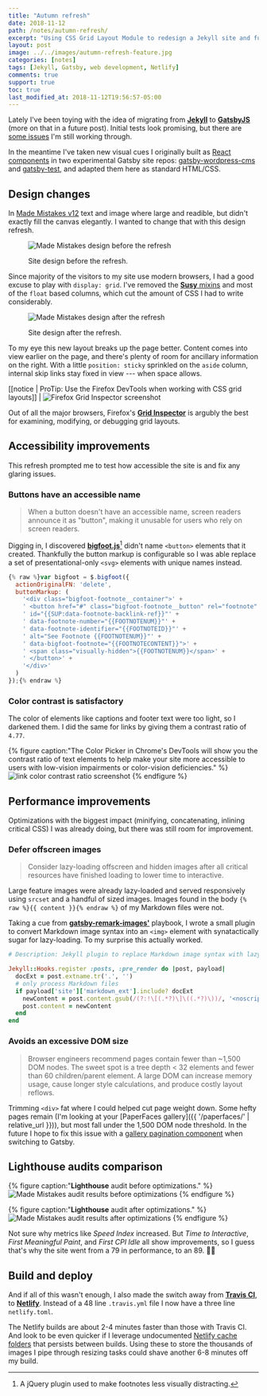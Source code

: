```yaml
---
title: "Autumn refresh"
date: 2018-11-12
path: /notes/autumn-refresh/
excerpt: "Using CSS Grid Layout Module to redesign a Jekyll site and further improve performance and accessibility."
layout: post
image: ../../images/autumn-refresh-feature.jpg
categories: [notes]
tags: [Jekyll, Gatsby, web development, Netlify]
comments: true
support: true
toc: true
last_modified_at: 2018-11-12T19:56:57-05:00
---
```


Lately I've been toying with the idea of migrating from [**Jekyll**](https://jekyllrb.com/) to [**GatsbyJS**](https://www.gatsbyjs.org/) (more on that in a future post). Initial tests look promising, but there are [some issues](https://github.com/mmistakes/gatsby-test/issues/1) I'm still working through.

In the meantime I've taken new visual cues I originally built as [React components](https://reactjs.org/docs/react-component.html) in two experimental Gatsby site repos: [gatsby-wordpress-cms](https://github.com/mmistakes/gatsby-wordpress-cms) and [gatsby-test](https://github.com/mmistakes/gatsby-test), and adapted them here as standard HTML/CSS.

## Design changes

In [Made Mistakes v12](https://github.com/mmistakes/made-mistakes-jekyll/releases/tag/12.0.0) text and image where large and readible, but didn't exactly fill the canvas elegantly. I wanted to change that with this design refresh.

<figure>
  <p class="browser-frame">
    <img src="../../images/mm-desktop-design-old.jpg" alt="Made Mistakes design before the refresh">
  </p>
  <figcaption>Site design before the refresh.</figcaption>
</figure>

Since majority of the visitors to my site use modern browsers, I had a good excuse to play with `display: grid`. I've removed the [**Susy** mixins](http://oddbird.net/susy/) and most of the `float` based columns, which cut the amount of CSS I had to write considerably.

<figure>
  <p class="browser-frame">
    <img src="../../images/mm-desktop-design-new.jpg" alt="Made Mistakes design after the refresh">
  </p>
  <figcaption>Site design after the refresh.</figcaption>
</figure>

To my eye this new layout breaks up the page better. Content comes into view earlier on the page, and there's plenty of room for ancillary information on the right. With a little `position: sticky` sprinkled on the `aside` column, internal skip links stay fixed in view --- when space allows.

[[notice | ProTip: Use the Firefox DevTools when working with CSS grid layouts]]
| ![Firefox Grid Inspector screenshot](../../images/firefox-grid-inspector-screenshot.jpg)

Out of all the major browsers, Firefox's [**Grid Inspector**](https://developer.mozilla.org/en-US/docs/Tools/Page_Inspector/How_to/Examine_grid_layouts) is argubly the best for examining, modifying, or debugging grid layouts.

## Accessibility improvements

This refresh prompted me to test how accessible the site is and fix any glaring issues.

### Buttons have an accessible name

> When a button doesn't have an accessible name, screen readers announce it as "button", making it unusable for users who rely on screen readers.

Digging in, I discovered [**bigfoot.js**](http://bigfootjs.com/)[^bigfoot] didn't name `<button>` elements that it created. Thankfully the button markup is configurable so I was able replace a set of presentational-only `<svg>` elements with unique names instead.

[^bigfoot]: A jQuery plugin used to make footnotes less visually distracting.

```javascript
{% raw %}var bigfoot = $.bigfoot({
  actionOriginalFN: 'delete',
  buttonMarkup: (
    '<div class="bigfoot-footnote__container">' +
    ' <button href="#" class="bigfoot-footnote__button" rel="footnote"' +
    ' id="{{SUP:data-footnote-backlink-ref}}"' +
    ' data-footnote-number="{{FOOTNOTENUM}}"' +
    ' data-footnote-identifier="{{FOOTNOTEID}}"' +
    ' alt="See Footnote {{FOOTNOTENUM}}"' +
    ' data-bigfoot-footnote="{{FOOTNOTECONTENT}}">' +
    ' <span class="visually-hidden">{{FOOTNOTENUM}}</span>' +
    ' </button>' +
    '</div>'
  )
});{% endraw %}
```

### Color contrast is satisfactory

The color of elements like captions and footer text were too light, so I darkened them. I did the same for links by giving them a contrast ratio of `4.77`.

{% figure caption:"The Color Picker in Chrome's DevTools will show you the contrast ratio of text elements to help make your site more accessible to users with low-vision impairments or color-vision deficiencies." %}
![link color contrast ratio screenshot](../../images/mm-link-color-contrast-raio.png)
{% endfigure %}

## Performance improvements

Optimizations with the biggest impact (minifying, concatenating, inlining critical CSS) I was already doing, but there was still room for improvement.

### Defer offscreen images

> Consider lazy-loading offscreen and hidden images after all critical resources have finished loading to lower time to interactive.

Large feature images were already lazy-loaded and served responsively using `srcset` and a handful of sized images. Images found in the body `{% raw %}{{ content }}{% endraw %}` of my Markdown files were not.

Taking a cue from [**gatsby-remark-images'**](https://github.com/gatsbyjs/gatsby/tree/master/packages/gatsby-remark-images) playbook, I wrote a small plugin to convert Markdown image syntax into an `<img>` element with synatactically sugar for lazy-loading. To my surprise this actually worked.

```ruby
# Description: Jekyll plugin to replace Markdown image syntax with lazy-load HTML markup

Jekyll::Hooks.register :posts, :pre_render do |post, payload|
  docExt = post.extname.tr('.', '')
  # only process Markdown files
  if payload['site']['markdown_ext'].include? docExt
    newContent = post.content.gsub(/(?:!\[(.*?)\]\((.*?)\))/, '<noscript><img src="\2"></noscript><img src="data:image/gif;base64,R0lGODlhAQABAAAAACH5BAEKAAEALAAAAAABAAEAAAICTAEAOw==" data-src="\2" alt="\1" class="lazyload fade-in">')
    post.content = newContent
  end
end
```

### Avoids an excessive DOM size

> Browser engineers recommend pages contain fewer than ~1,500 DOM nodes. The sweet spot is a tree depth < 32 elements and fewer than 60 children/parent element. A large DOM can increase memory usage, cause longer style calculations, and produce costly layout reflows.

Trimming `<div>` fat where I could helped cut page weight down. Some hefty pages remain (I'm looking at your [PaperFaces gallery]({{ '/paperfaces/' | relative_url }})), but most fall under the 1,500 DOM node threshold. In the future I hope to fix this issue with a [gallery pagination component](https://awesome-lewin-0d1356.netlify.com/grid-example/) when switching to Gatsby.

## Lighthouse audits comparison

{% figure caption:"**Lighthouse** audit before optimizations." %}
![Made Mistakes audit results before optimizations](../../images/mm-lighthouse-audit-before.png)
{% endfigure %}

{% figure caption:"**Lighthouse** audit after optimizations." %}
![Made Mistakes audit results after optimizations](../../images/mm-lighthouse-audit-after.png)
{% endfigure %}

Not sure why metrics like *Speed Index* increased. But *Time to Interactive*, *First Meaningful Paint*, and *First CPI Idle* all show improvements, so I guess that's why the site went from a 79 in performance, to an 89. :man_shrugging:

## Build and deploy

And if all of this wasn't enough, I also made the switch away from [**Travis CI**](https://travis-ci.org/), to [**Netlify**](https://www.netlify.com/). Instead of a 48 line `.travis.yml` file I now have a three line `netlify.toml`.

The Netlify builds are about 2-4 minutes faster than those with Travis CI. And look to be even quicker if I leverage undocumented [Netlify cache folders](https://www.contentful.com/blog/2018/05/17/faster-static-site-builds-part-one-process-only-what-you-need/#caching-for-the-win) that persists between builds. Using these to store the thousands of images I pipe through resizing tasks could shave another 6-8 minutes off my build.
